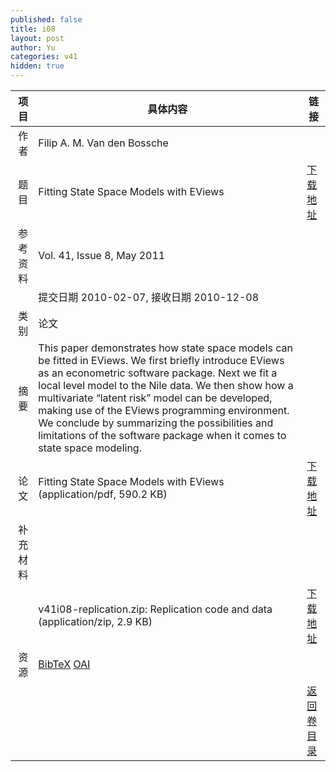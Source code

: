 ```yaml
---
published: false
title: i08
layout: post
author: Yu
categories: v41
hidden: true
---
```


| 项目 | 具体内容 | 链接 |
|---:|---|---|
| 作者 | Filip A. M.  Van den Bossche| |
| 题目 |Fitting State Space Models with EViews | [下载地址](http://www.jstatsoft.org/v41/i08/paper) |
| 参考资料 |Vol. 41, Issue 8, May 2011 | |
| | 提交日期 2010-02-07, 接收日期 2010-12-08| | 
| 类别 | 论文| |
| 摘要 | This paper demonstrates how state space models can be fitted in EViews. We first briefly introduce EViews as an econometric software package. Next we fit a local level model to the Nile data. We then show how a multivariate “latent risk” model can be developed, making use of the EViews programming environment. We conclude by summarizing the possibilities and limitations of the software package when it comes to state space modeling.| |
| 论文 | Fitting State Space Models with EViews  (application/pdf, 590.2 KB)| [下载地址](http://www.jstatsoft.org/v41/i08/paper) |
| 补充材料 | | |
| |v41i08-replication.zip: Replication code and data  (application/zip, 2.9 KB)|  [下载地址](http://www.jstatsoft.org/v41/i08/supp/1) |
| 资源 | [BibTeX](http://www.jstatsoft.org/v41/i08/bibtex) [OAI](http://www.jstatsoft.org/oai?verb=GetRecord&identifier=oai.jstatsoft/v41/i08&prefix=oai_dc)| |
| |  | [返回卷目录]({{site.baseurl}}/volume/v41.html) |